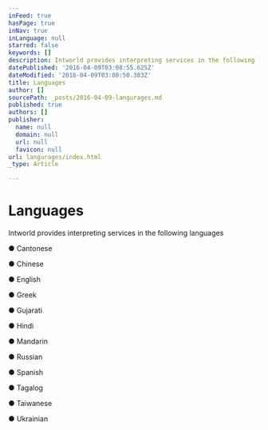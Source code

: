 ```yaml
---
inFeed: true
hasPage: true
inNav: true
inLanguage: null
starred: false
keywords: []
description: Intworld provides interpreting services in the following languages
datePublished: '2016-04-09T03:08:55.625Z'
dateModified: '2016-04-09T03:08:50.383Z'
title: Languages
author: []
sourcePath: _posts/2016-04-09-langurages.md
published: true
authors: []
publisher:
  name: null
  domain: null
  url: null
  favicon: null
url: langurages/index.html
_type: Article

---
```

# Languages

Intworld provides interpreting services in the following languages

● Cantonese

● Chinese

● English

● Greek

● Gujarati

● Hindi

● Mandarin

● Russian

● Spanish

● Tagalog

● Taiwanese

● Ukrainian